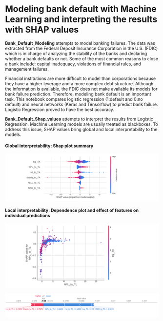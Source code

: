 # Modeling bank default with Machine Learning and interpreting the results with SHAP values

**Bank_Default_Modeling** attempts to model banking failures. The data was extracted from the Federal Deposit Insurance Corporation in the U.S. (FDIC) which is in charge of analyzing the stability of the banks and declaring whether a bank defaults or not. Some of the most common reasons to close a bank include: capital inadequacy, violations of financial rules, and management failures.

Financial institutions are more difficult to model than corporations because they have a higher leverage and a more complex debt structure. Although the information is available, the FDIC does not make available its models for bank failure prediction. Therefore, modeling bank default is an important task. This notebook compares logistic regression (1:default and 0:no default) and neural networks (Keras and Tensorflow) to predict bank failure. Logistic Regression proved to have the best accuracy.

**Bank_Default_Shap_values** attempts to interpret the results from Logistic Regression. Machine Learning models are usually treated as blackboxes. To address this issue, SHAP values bring global and local interpretability to the models. 

#### Global interpretability: Shap plot summary

![Shap Summary](Shap_summary_plot.png)

#### Local interpretability: Dependence plot and effect of features on individual predictions

![Dependence plot](dependence_plot.png)

![individual prediction](individual_prediction.png)

